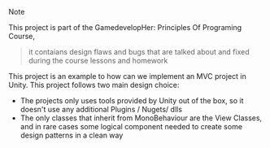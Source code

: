 >[!NOTE]
This project is part of the GamedevelopHer: Principles Of Programing  Course,
>
> it contaians design flaws and bugs that are talked about and fixed during the course lessons and homework


This project is an example to how can we implement an MVC project in Unity.
This project follows two main design choice:
- The projects only uses tools provided by Unity out of the box, so it doesn't use any additional Plugins / Nugets/ dlls
- The only classes that inherit from MonoBehaviour are the View Classes, and in rare cases some logical component needed to create some design patterns in a clean way
